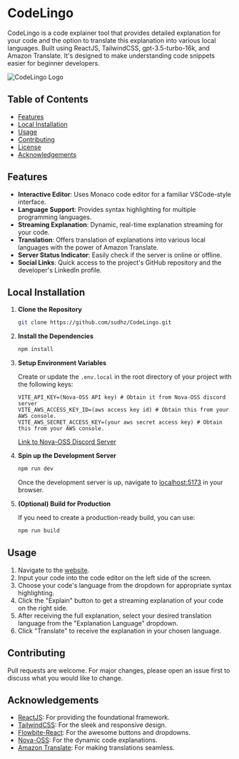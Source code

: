 # CodeLingo

CodeLingo is a code explainer tool that provides detailed explanation for your code and the option to translate this explanation into various local languages. Built using ReactJS, TailwindCSS, gpt-3.5-turbo-16k, and Amazon Translate. It's designed to make understanding code snippets easier for beginner developers.

![CodeLingo Logo](https://i.imgur.com/2DmiTWG.png)

## Table of Contents

- [Features](#features)
- [Local Installation](#local-installation)
- [Usage](#usage)
- [Contributing](#contributing)
- [License](#license)
- [Acknowledgements](#acknowledgements)

## Features

- **Interactive Editor**: Uses Monaco code editor for a familiar VSCode-style interface.
- **Language Support**: Provides syntax highlighting for multiple programming languages.
- **Streaming Explanation**: Dynamic, real-time explanation streaming for your code.
- **Translation**: Offers translation of explanations into various local languages with the power of Amazon Translate.
- **Server Status Indicator**: Easily check if the server is online or offline.
- **Social Links**: Quick access to the project's GitHub repository and the developer's LinkedIn profile.

## Local Installation

1. **Clone the Repository**

   ```bash
   git clone https://github.com/sudhz/CodeLingo.git
   ```

2. **Install the Dependencies**

   ```bash
   npm install
   ```

3. **Setup Environment Variables**

   Create or update the `.env.local` in the root directory of your project with the following keys:

   ```
   VITE_API_KEY=(Nova-OSS API key) # Obtain it from Nova-OSS discord server
   VITE_AWS_ACCESS_KEY_ID=(aws access key id) # Obtain this from your AWS console.
   VITE_AWS_SECRET_ACCESS_KEY=(your aws secret access key) # Obtain this from your AWS console.
   ```

   [Link to Nova-OSS Discord Server](https://discord.nova-oss.com/)

4. **Spin up the Development Server**

   ```bash
   npm run dev
   ```

   Once the development server is up, navigate to [localhost:5173](http://localhost:5173) in your browser.

5. **(Optional) Build for Production**

   If you need to create a production-ready build, you can use:

   ```bash
   npm run build
   ```

## Usage

1. Navigate to the [website](https://codelingo.netlify.app/).
2. Input your code into the code editor on the left side of the screen.
3. Choose your code's language from the dropdown for appropriate syntax highlighting.
4. Click the "Explain" button to get a streaming explanation of your code on the right side.
5. After receiving the full explanation, select your desired translation language from the "Explanation Language" dropdown.
6. Click "Translate" to receive the explanation in your chosen language.

## Contributing

Pull requests are welcome. For major changes, please open an issue first to discuss what you would like to change.

## Acknowledgements

- [ReactJS](https://react.dev/): For providing the foundational framework.
- [TailwindCSS](https://tailwindcss.com/): For the sleek and responsive design.
- [Flowbite-React](https://www.flowbite-react.com/): For the awesome buttons and dropdowns.
- [Nova-OSS](https://nova-oss.com/): For the dynamic code explanations.
- [Amazon Translate](https://docs.aws.amazon.com/translate/latest/dg/what-is.html): For making translations seamless.
